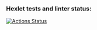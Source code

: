 ### Hexlet tests and linter status:
[![Actions Status](https://github.com/Yagamama/python-project-83/actions/workflows/hexlet-check.yml/badge.svg)](https://github.com/Yagamama/python-project-83/actions)
